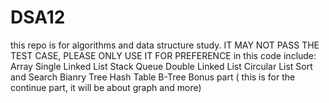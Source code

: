 # DSA12
this repo is for algorithms and data structure study. IT MAY NOT PASS THE TEST CASE, PLEASE ONLY USE IT FOR PREFERENCE
in this code include:
Array
Single Linked List
Stack Queue
Double Linked List
Circular List
Sort and Search
Bianry Tree
Hash Table
B-Tree
Bonus part ( this is for the continue part, it will be about graph and more)
